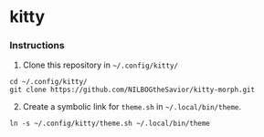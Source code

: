# kitty

### Instructions

1. Clone this repository in `~/.config/kitty/`

```
cd ~/.config/kitty/
git clone https://github.com/NILBOGtheSavior/kitty-morph.git
```

2. Create a symbolic link for `theme.sh` in `~/.local/bin/theme`.
```
ln -s ~/.config/kitty/theme.sh ~/.local/bin/theme
```

